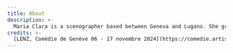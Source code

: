 ```yaml
---
title: About
description: >-
  Maria Clara is a scenographer based between Geneva and Lugano. She graduated in Art and Theatre History (Alma Mater Studiorum, Bologna), in Interior Architecture (Head, Genève) and in Scenography (La Manufacture, Lausanne). She also studied with artists Daria Deflorian and Antonio Tagliarini, and with set designer and architect Laurent P. Berger. As a scenographer, she collaborated with dancer and choreographer Mathilde Monnier. She worked as teaching assistant in Head – Genève. She is currently associate artist of the Comédie de Genève, in collaboration with director Eléonore Bonah, with whom she created the play Lenz. In her research and practice, she investigates the link between space and words, seeing them as a catalyst for dialogue and imagery.
credits: >-
  [LENZ, Comédie de Genève 06 - 17 novembre 2024](https://comedie.artishoc.fr/fr/lenz)
---
```

